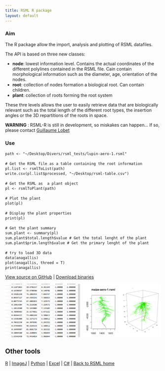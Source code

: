 ```yaml
---
title: RSML R package
layout: default
---
```


### Aim

The R package allow the import, analysis and plotting of RSML datafiles. 

The API is based on three new classes:

- **node**: lowest information level. Contains the actual coordinates of the different polylines contained in the RSML file. Cain contain morphological information such as the diameter, age, orientation of the nodes.
- **root**: collection of nodes formation a biological root. Can contain children. 
- **plant**: collection of roots forming the root system

These thre levels allows the user to easily retrieve data that are biologically relevant such as the total length of the different root types, the insertion angles or the 3D repartitions of the roots in space. 

**WARNING** : RSML-R is still in development, so miskakes can happen... If so, please contact [Guillaume Lobet](mailto:guillaume.lobet@ulg.ac.be)

### Use
    
    path <- "~/Desktop/Divers/rsml_tests/lupin-aero-1.rsml"
    
    # Get the RSML file as a table containing the root information
    pl.list <- rsmlToList(path)
    write.csv(pl.list$processed, "~/Desktop/rsml-table.csv")
    
    # Get the RSML as  a plant object
    pl <- rsmlToPlant(path)
    
    # Plot the plant
    plot(pl)
    
    # Display the plant properties
    print(pl)
    
    # Get the plant summary
    sum.plant <- summary(pl)
    sum.plant$total.length$value # Get the total lenght of the plant
    sum.plant$prim.length$value # Get the primary lenght of the plant
    
    # try to load 3D data
    data(anagallis)
    plot(anagallis, threed = T)
    print(anagallis)





[View source on GitHub](https://github.com/RootSystemML/RSML-conversion-tools/tree/master/r) | [Download binaries](https://github.com/RootSystemML/RSML-conversion-tools/blob/master/r/rsml_1.2.tar.gz)

[![R interface](/images/r_rsml.png)](/images/r_rsml.png)

## Other tools

[R](/tools/r_rsml) | [ImageJ](/tools/imagej_rsml) |  [Python](/tools/python_rsml) | [Excel](/tools/excell_rsml) | [C#](/tools/c_rsml) | [Back to RSML home](/index)

